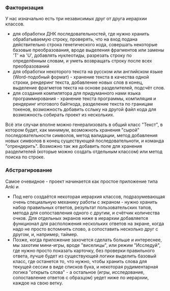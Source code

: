 ### Факторизация
У нас изначально есть три независимых друг от друга иерархии классов.
 - для обработки ДНК последовательностей, где нужно хранить обрабатываемую строку, проверять, что на вход подана действительно строка генетического кода, совершать некоторые базовые преобразования, вроде выделения фрагментов или замены 'T' на 'U', добавлять нуклеотиды, разрезать строку по определённым словам, и уметь возвращать строку после всех преобразований
 - для обработки некоторого текста на русском или английском языке (Word-подобный формат) - хранение текста в качества одной строки, рендеринг текста, добавление новых слов в конец, выделение фрагметов текста на основе разделителей, подсчёт слов.
 - для создания компилятора для придуманного нами языка программирования - хранение текста программы, компиляция и рендеринг итогового байткода, разделение текста по границам токенов, возможность добавить сслыку на другой файл кода для возможность собирать проект из нескольких.
   
Всё эти случаи вполне можно генерализовать в общий класс "Текст", в котором будет, как минимум, возможноть хранения "сырой" последовательности символов, метод валидации, метод добавления новых символов в конец существующей последовательноти, и команда "отрендерить". Возможно так же добавить поле для хранения разделителей (которые можно создать отдельным классом) или метод поиска по строке.

### Абстрагирование
Самое очевидное - проект начинается как простое приложение типа Anki и 
- Под него создаётся некоторая иерархия классов, подразумевающая очень специальную механику работы с экраном - нужно хранить набор правильных ответов, результат пользовательских тапов, метода для сопоставления одного с другим, и счётчик количества очков. Для отдельных экранов ниже в иерархии добавляется функционал для расположения нескольких ответов на экране, когда надо не просто вспомнить слово, а сопоставить несколько друг с другом, и, например, таймер. 
- Позже, когда приложение захочется сделать больше и интереснее, мы захотим мини-игры, вроде "виселицы", или режим "Исследуй", где нужно просто показать карточку, без проверки правильного ответа, лучше будет из существующей логики выделить базовый класс, где останется то, что нужно, чтобы хранить слова для текущей сессии в виде списков бука, и некоторая рудиментарная логика "открыть слова" - а остальное (игры, исследование, сопоставление ответов с образцом) уедет ниже по иерархии, каждое на свою ветку.
